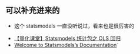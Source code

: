 
## 可以补充进来的

* 这个 statsmodels 一直没听说过，看来也是很厉害的




- [【量化课堂】Statsmodels 统计包之 OLS 回归](https://www.joinquant.com/post/1786?f=study&m=python)
- [Welcome to Statsmodels’s Documentation](http://www.statsmodels.org/stable/index.html)`
